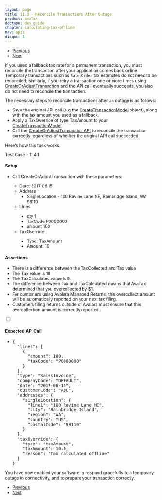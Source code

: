 ```yaml
---
layout: page
title: 11.3 - Reconcile Transactions After Outage
product: avaTax
doctype: dev_guide
chapter: calculating-tax-offline
nav: apis
disqus: 1
---
```


<ul class="pager">
  <li class="previous"><a href="/avatax/dev-guide/calculating-tax-offline/retry-or-fallback/"><i class="glyphicon glyphicon-chevron-left"></i>Previous</a></li>
  <li class="next"><a href="/avatax/dev-guide/calculating-tax-offline/chapter-summary/">Next<i class="glyphicon glyphicon-chevron-right"></i></a></li>
</ul>

If you used a fallback tax rate for a permanent transaction, you must reconcile the transaction after your application comes back online.  Temporary transactions such as <code>SalesOrder</code> tax estimates do not need to be reconciled; similarly, if you retry a transaction one or more times using <a class="dev-guide-link" href="">CreateOrAdjustTransaction</a> and the API call eventually succeeds, you also do not need to reconcile the transaction.

The necessary steps to reconcile transactions after an outage is as follows:
<ul class="dev-guide-list">
    <li>Save the original API call (e.g the <a class="dev-guide-link" href="/api-reference/avatax/rest/v2/models/CreateTransactionModel/">CreateTransactionModel</a> object), along with the tax amount you used as a fallback.</li>
    <li>Apply a TaxOverride of type TaxAmount to your <a class="dev-guide-link" href="/api-reference/avatax/rest/v2/models/CreateTransactionModel/">CreateTransactionModel</a>.</li>
    <li>Call the <a class="dev-guide-link" href="/api-reference/avatax/rest/v2/methods/Transactions/CreateOrAdjustTransaction/">CreateOrAdjustTransaction API</a> to reconcile the transaction correctly regardless of whether the original API call succeeded.</li>
</ul>

Here's how this task works:
<div class="dev-guide-test" id="test1">
<div class="dev-guide-test-heading">Test Case - 11.4.1 </div>
<div class="dev-guide-test-content">
<h4>Setup</h4>
<ul class="dev-guide-list">
<li>Call CreateOrAdjustTransaction with these parameters:</li>
    <ul class="dev-guide-list">
        <li>Date: 2017 06 15</li>
        <li>Address
            <ul class="dev-guide-list">
                <li>SingleLocation - 100 Ravine Lane NE, Bainbridge Island, WA 98110</li>
            </ul>
        </li>
        <li>Lines</li>
        <ul class="dev-guide-list">
            <li>qty 1</li>
            <li>TaxCode P0000000</li>
            <li>amount 100</li>
        </ul>
        <li>TaxOverride</li>
        <ul class="dev-guide-list">
            <li>Type: TaxAmount</li>
            <li>Amount: 10</li>
        </ul>
    </ul>
</ul>

<h4>Assertions</h4>
<ul class="dev-guide-list">
    <li>There is a difference between the TaxCollected and Tax value</li>
    <li>The Tax value is 10</li>
    <li>The TaxCalculated value is 9.</li>
    <li>The difference between Tax and TaxCalculated means that AvaTax determined that you overcollected by $1.</li>
    <li>For customers using Avalara Managed Returns, this overcollect amount will be automatically reported on your next tax filing.</li>
    <li>Customers filing returns outside of Avalara must ensure that this overcollection amount is correctly reported.</li>
</ul>

<div class="dev-guide-dropdown">
    <input id="checkbox_toggle" type="checkbox" />
    <i id="icon-up" class="glyphicon glyphicon-chevron-down"></i><i id="icon-down" class="glyphicon glyphicon-chevron-right"></i>
    <label for="checkbox_toggle"><h4>Expected API Call</h4></label>
    <ul class="dev-guide-dropdown-content">
        <li>
            <pre>
{
  "lines": [
    {
      "amount": 100,
      "taxCode": "P0000000"
    }
  ],
  "type": "SalesInvoice",
  "companyCode": "DEFAULT",
  "date": "2017-06-15",
  "customerCode": "ABC",
  "addresses": {
    "singleLocation": {
      "line1": "100 Ravine Lane NE",
      "city": "Bainbridge Island",
      "region": "WA",
      "country": "US",
      "postalCode": "98110"
    }
  },
  "taxOverride": {
    "type": "taxAmount",
    "taxAmount": 10.0,
    "reason": "Tax calculated offline"
  }
}
</pre>
        </li>
    </ul>
</div>
</div>
</div>

You have now enabled your software to respond gracefully to a temporary outage in connectivity, and to prepare your transaction correctly.

<ul class="pager">
  <li class="previous"><a href="/avatax/dev-guide/calculating-tax-offline/retry-or-fallback/"><i class="glyphicon glyphicon-chevron-left"></i>Previous</a></li>
  <li class="next"><a href="/avatax/dev-guide/calculating-tax-offline/chapter-summary/">Next<i class="glyphicon glyphicon-chevron-right"></i></a></li>
</ul>
